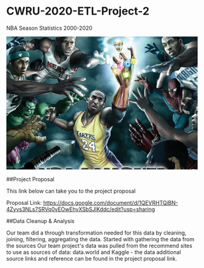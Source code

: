 # CWRU-2020-ETL-Project-2
NBA Season Statistics 2000-2020

![](images/NBA.png)

##Project Proposal

This link below can take you to the project proposal

Proposal Link: https://docs.google.com/document/d/1QEVRHTQiBN-4Zyvs3NLs7SRVq0vEOwEhvXSbSJlKddc/edit?usp=sharing

##Data Cleanup & Analysis

Our team did a through transformation needed for this data by cleaning, joining, filtering, aggregating the data. Started with gathering the data from the sources Our team  project's data was pulled from the recommend sites to use as sources of data: data.world and Kaggle - the data additional source links and reference can be found in the project proposal link. 
